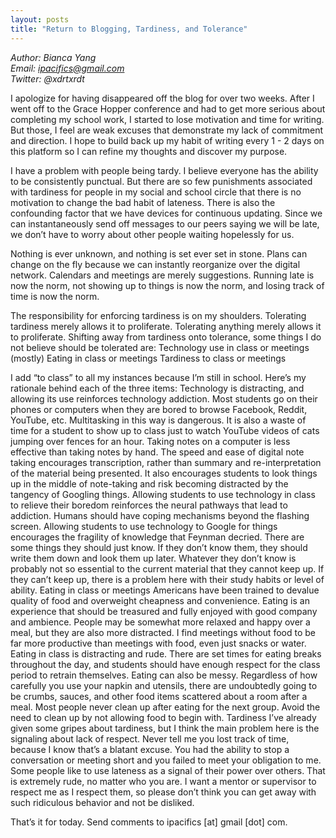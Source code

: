 ```yaml
---
layout: posts
title: "Return to Blogging, Tardiness, and Tolerance"
---
```

*Author: Bianca Yang*<br>
*Email: ipacifics@gmail.com*<br>
*Twitter: @xdrtxrdt*<br>

I apologize for having disappeared off the blog for over two weeks. After I went off to the Grace Hopper conference and had to get more serious about completing my school work, I started to lose motivation and time for writing. But those, I feel are weak excuses that demonstrate my lack of commitment and direction. I hope to build back up my habit of writing every 1 - 2 days on this platform so I can refine my thoughts and discover my purpose.

I have a problem with people being tardy. I believe everyone has the ability to be consistently punctual. But there are so few punishments associated with tardiness for people in my social and school circle that there is no motivation to change the bad habit of lateness. There is also the confounding factor that we have devices for continuous updating. Since we can instantaneously send off messages to our peers saying we will be late, we don’t have to worry about other people waiting hopelessly for us.

Nothing is ever unknown, and nothing is set ever set in stone. Plans can change on the fly because we can instantly reorganize over the digital network. Calendars and meetings are merely suggestions. Running late is now the norm, not showing up to things is now the norm, and losing track of time is now the norm.

The responsibility for enforcing tardiness is on my shoulders. Tolerating tardiness merely allows it to proliferate. Tolerating anything merely allows it to proliferate. Shifting away from tardiness onto tolerance, some things I do not believe should be tolerated are:
Technology use in class or meetings (mostly)
Eating in class or meetings
Tardiness to class or meetings

I add “to class” to all my instances because I’m still in school.
Here’s my rationale behind each of the three items:
Technology is distracting, and allowing its use reinforces technology addiction. Most students go on their phones or computers when they are bored to browse Facebook, Reddit, YouTube, etc. Multitasking in this way is dangerous. It is also a waste of time for a student to show up to class just to watch YouTube videos of cats jumping over fences for an hour.
Taking notes on a computer is less effective than taking notes by hand. The speed and ease of digital note taking encourages transcription, rather than summary and re-interpretation of the material being presented. It also encourages students to look things up in the middle of note-taking and risk becoming distracted by the tangency of Googling things.
Allowing students to use technology in class to relieve their boredom reinforces the neural pathways that lead to addiction. Humans should have coping mechanisms beyond the flashing screen.
Allowing students to use technology to Google for things encourages the fragility of knowledge that Feynman decried. There are some things they should just know. If they don’t know them, they should write them down and look them up later. Whatever they don’t know is probably not so essential to the current material that they cannot keep up. If they can’t keep up, there is a problem here with their study habits or level of ability.
Eating in class or meetings
Americans have been trained to devalue quality of food and overweight cheapness and convenience. Eating is an experience that should be treasured and fully enjoyed with good company and ambience. People may be somewhat more relaxed and happy over a meal, but they are also more distracted. I find meetings without food to be far more productive than meetings with food, even just snacks or water.
Eating in class is distracting and rude. There are set times for eating breaks throughout the day, and students should have enough respect for the class period to retrain themselves.
Eating can also be messy. Regardless of how carefully you use your napkin and utensils, there are undoubtedly going to be crumbs, sauces, and other food items scattered about a room after a meal. Most people never clean up after eating for the next group. Avoid the need to clean up by not allowing food to begin with.
Tardiness
I’ve already given some gripes about tardiness, but I think the main problem here is the signaling about lack of respect. Never tell me you lost track of time, because I know that’s a blatant excuse. You had the ability to stop a conversation or meeting short and you failed to meet your obligation to me.
Some people like to use lateness as a signal of their power over others. That is extremely rude, no matter who you are. I want a mentor or supervisor to respect me as I respect them, so please don’t think you can get away with such ridiculous behavior and not be disliked.

That’s it for today. Send comments to ipacifics [at] gmail [dot] com.

